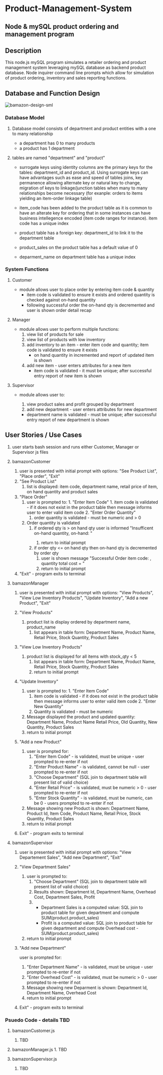 # Product-Management-System

## Node  & mySQL product ordering and management program

## Description

This node.js mySQL program simulates a retailer ordering and product management system leveraging mySQL database as backend product database.  Node inquirer command line prompts which allow for simulation of product ordering, inventory and sales reporting functions.  

## Database and Function Design

![bamazon-design-sml](./assets/images/bamazon-design-sml.jpg)

### Database Model

1. Database model consists of department and product entities with a one to many relationship 

   - a department has 0 to many products
   - a product has 1 department

2. tables are named "department" and "product"

   - surrogate keys using identity columns are the primary keys for the tables:  department_id and product_id.  Using surrogate keys can have advantages such as ease and speed of tables joins, key permanence allowing alternate key or natural key to change, migration of keys to linkage/junction tables when many to many relationships become necessary (for exanple:  orders to items yielding an item-order linkage table) 

   - item_code has been added to the product table as it is common to have an alterate key for ordering that in some instances can have business intellegence encoded (item code ranges for instance).  item code has a unique index
   - product table has a foreign key: department_id to link it to the department table
   - product_sales on the product table has a default value of 0
   - deparment_name on department table has a unique index

### System Functions

1. Customer

   - module allows user to place order by entering item code & quantity
     - item code is validated to ensure it exists and ordered quantity is checked against on-hand quantity
     - following successful order the on-hand qty is decremented and user is shown order detail recap

2. Manager

   - module allows user to perform multiple functions:
     1. view list of products for sale
     2. view list of products with low inventory
     3. add inventory to an item - enter item code and quantity; item code is validated to ensure it exists
        - on hand quantity in incremented and report of updated item is shown
     4. add new item - user enters attributes for a new item
        - item code is validated - it must be unique;  after successful entry report of new item is shown

3. Supervisor

   - module allows user to:

     1. view product sales and profit grouped by department
     2. add new department - user enters attributes for new department

     - department name is validated - must be unique; after successful entry report of new department is shown

## User Stories / Use Cases

1.  user starts bash session and runs either Customer, Manager or Supervisor js files

2.  bamazonCustomer
    
    1.  user is presented with initial prompt with options:  "See Product List", "Place order", "Exit"
    2.  "See Product List"
        1.  list is displayed:  item code, department name, retail price of item, on hand quantity and product sales
    3.  "Place Order"
        1.    user is prompted to:
            1.  "Enter Item Code"
            1. item code is validated - if it does not exist in the product table then message informs user to enter valid item code
            2.  "Enter Order Quantity"
                1. order quantity is validated - must be numeric and > 0
        2.  Order quantity is validated 
            1. if ordered qty is > on hand qty user is informed "Insufficent on-hand quantity, on-hand: <qty>"
                1. return to initial prompt
            2. if order qty <= on hand qty then on-hand qty is decremented by order qty
                1. user is shown message "Successful Order item code: <item code>, quantity <qty> total cost = <computed cost>"
                2. return to initial prompt 
    4.  "Exit" - program exits to terminal
    
3. bamazonManager

    1. user is presented with initial prompt with options: "View Products", "View Low Inventory Products", "Update Inventory", "Add a new Product", "Exit"

    2. "View Products"

        1.  product list is display ordered by department name, product_name
            1.  list appears in table form:  Department Name, Product Name, Retail Price, Stock Quantity, Product Sales

    3. "View Low Inventory Products"

        1.  product list is displayed for all items with stock_qty < 5
            1.  list appears in table form:  Department Name, Product Name, Retail Price, Stock Quantity, Product Sales
            2.  return to initial prompt

    4. "Update Inventory"

        1.   user is prompted to:
           1. "Enter Item Code"
              1. item code is validated - if it does not exist in the product table then message informs user to enter valid item code
           2. "Enter New Quantity"
              1. Quantity is validated - must be numeric
        2. Message displayed the product and updated quantity:  Department Name, Product Name Retail Price, Old Quantity, New  Quantity, Product Sales
        3. return to initial prompt

    5. "Add a new Product"

        1.  user is prompted for:
            1.  "Enter Item Code"  - is validated, must be unique - user prompted to re-enter if not
            2.  "Enter Product Name" - is validated, cannot be null - user prompted to re-enter if not
            3.  "Choose Department" (SQL join to department table will present list of valid choice)
            4.  "Enter Retail Price" - is validated, must be numeric > 0 - user prompted to re-enter if not
            5.  "Enter Stock Quantity" - is validated, must be numeric, can be 0 - users prompted to re-enter if not
        2.  Message showing new Product is shown: Department Name, Product Id, Item Code, Product Name, Retail Price, Stock Quantity, Product Sales
        3.  return to initial prompt

    6. Exit" - program exits to terminal

        

4. bamazonSupervisor
    1. user is presented with initial prompt with options: "View Departement Sales", "Add new Department", "Exit"

    2. "View Department Sales"

       1. user is prompted to:
          1. "Choose Department" (SQL join to department table will present list of valid choice)
          2. Results shown:  Department Id, Department Name, Overhead Cost, Department Sales, Profit
          3. - Department Sales is a computed value: SQL join to product table for given department and compute SUM(product.product_sales)
             - Profit is a computed value:  SQL join to product table for given department and compute Overhead cost - SUM(product.product_sales)
       2. return to initial prompt

    3. "Add new Department"

       user is prompted for:

       1. "Enter Department Name"  - is validated, must be unique - user prompted to re-enter if not
       2. "Enter Overhead Cost" - is validated, must be numeric > 0 - user prompted to re-enter if not
       3. Message showing new Deparment is shown: Department Id, Department Name, Overhead Cost 
       4. return to initial prompt

    4. Exit" - program exits to terminal

### Psuedo Code - details TBD

1. bamazonCustomer.js 
    1. TBD
2. bamazonManager.js
       1. TBD
  
2. bamazonSupervisor.js
    1. TBD
